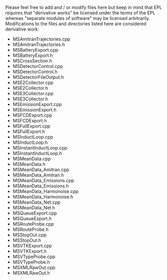 Please feel free to add and / or modify files here but keep in mind that
EPL requires that "derivative works" be licensed under the terms of the EPL
whereas "separate modules of software" may be licensed arbitrarily.
Modifications to the files and directories listed here are considered derivative work:

- MSAmitranTrajectories.cpp
- MSAmitranTrajectories.h
- MSBatteryExport.cpp
- MSBatteryExport.h
- MSCrossSection.h
- MSDetectorControl.cpp
- MSDetectorControl.h
- MSDetectorFileOutput.h
- MSE2Collector.cpp
- MSE2Collector.h
- MSE3Collector.cpp
- MSE3Collector.h
- MSEmissionExport.cpp
- MSEmissionExport.h
- MSFCDExport.cpp
- MSFCDExport.h
- MSFullExport.cpp
- MSFullExport.h
- MSInductLoop.cpp
- MSInductLoop.h
- MSInstantInductLoop.cpp
- MSInstantInductLoop.h
- MSMeanData.cpp
- MSMeanData.h
- MSMeanData_Amitran.cpp
- MSMeanData_Amitran.h
- MSMeanData_Emissions.cpp
- MSMeanData_Emissions.h
- MSMeanData_Harmonoise.cpp
- MSMeanData_Harmonoise.h
- MSMeanData_Net.cpp
- MSMeanData_Net.h
- MSQueueExport.cpp
- MSQueueExport.h
- MSRouteProbe.cpp
- MSRouteProbe.h
- MSStopOut.cpp
- MSStopOut.h
- MSVTKExport.cpp
- MSVTKExport.h
- MSVTypeProbe.cpp
- MSVTypeProbe.h
- MSXMLRawOut.cpp
- MSXMLRawOut.h
